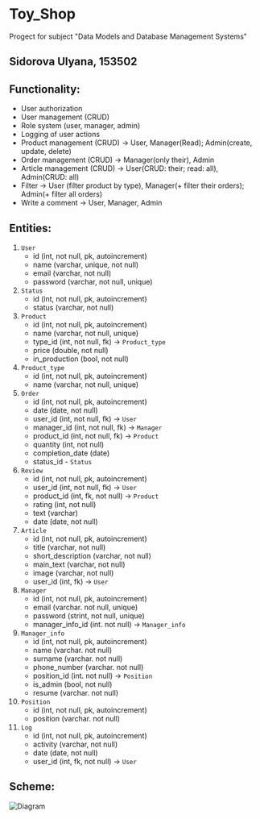 # Toy_Shop
Progect for subject "Data Models and Database Management Systems"
## Sidorova Ulyana, 153502

## Functionality:
* User authorization
* User management (CRUD)
* Role system (user, manager, admin)
* Logging of user actions
* Product management (CRUD) -> User, Manager(Read); Admin(create, update, delete)
* Order management (CRUD) -> Manager(only their), Admin
* Article management (CRUD) -> User(CRUD: their; read: all), Admin(CRUD: all)
* Filter -> User (filter product by type), Manager(+ filter their orders); Admin(+ filter all orders)
* Write a comment -> User, Manager, Admin
## Entities:
1. `User`
   - id (int, not null, pk, autoincrement)
   - name (varchar, unique, not null)
   - email (varchar, not null)
   - password (varchar, not null, unique)
2. `Status`
   - id (int, not null, pk, autoincrement)
   - status (varchar, not null)
3. `Product`
    - id (int, not null, pk, autoincrement)
    - name (varchar, not null, unique)
    - type_id (int, not null, fk) -> `Product_type`
    - price (double, not null)
    - in_production (bool, not null)
4.  `Product_type`
    - id (int, not null, pk, autoincrement)
    - name (varchar, not null, unique)
5.  `Order`
    - id (int, not null, pk, autoincrement)
    - date (date, not null)
    - user_id (int, not null, fk) -> `User`
    - manager_id (int, not null, fk) -> `Manager`
    - product_id (int, not null, fk) -> `Product`
    - quantity (int, not null)
    - completion_date (date)
    - status_id - `Status`
6.  `Review`
    - id (int, not null, pk, autoincrement)
    - user_id (int, not null, fk) -> `User`
    - product_id (int, fk, not null) -> `Product`
    - rating (int, not null)
    - text (varchar)
    - date (date, not null)
7. `Article`
    - id (int, not null, pk, autoincrement)
    - title (varchar, not null)
    - short_description  (varchar, not null)
    - main_text  (varchar, not null)
    - image  (varchar, not null)
    - user_id (int, fk) -> `User`
8. `Manager`
   - id (int, not null, pk, autoincrement)
   - email (varchar. not null, unique)
   - password (strint, not null, unique)
   - manager_info_id  (int. not null) -> `Manager_info`
9. `Manager_info`
    - id (int, not null, pk, autoincrement)
    - name (varchar. not null)
    - surname  (varchar. not null)
    - phone_number (varchar. not null)
    - position_id (int. not null) -> `Position`
    - is_admin (bool, not null)
    - resume (varchar. not null)
10. `Position`
    - id (int, not null, pk, autoincrement)
    - position (varchar. not null)
11. `Log`
    - id (int, not null, pk, autoincrement)
    - activity (varchar, not null)
    - date (date, not null)
    - user_id (int, fk, not null) -> `User`


## Scheme:
![Diagram](https://github.com/Uli-art/Toy_Shop/assets/78424200/b631a8af-8242-4b4e-85d5-8c5ce359e59d)


